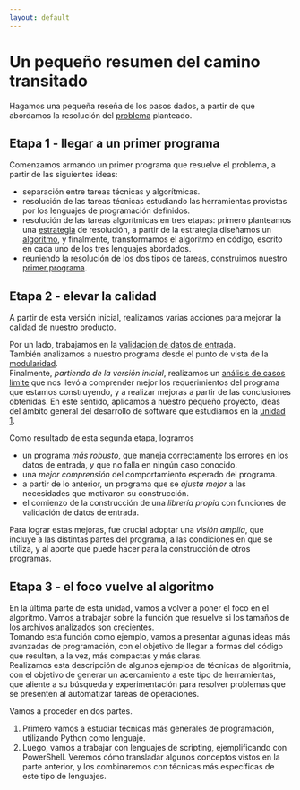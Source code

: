 ```yaml
---
layout: default
---
```


# Un pequeño resumen del camino transitado

Hagamos una pequeña reseña de los pasos dados, a partir de que abordamos la resolución del [problema](../desafio-enunciado.md) planteado.


## Etapa 1 - llegar a un primer programa
Comenzamos armando un primer programa que resuelve el problema, a partir de las siguientes ideas:
- separación entre tareas técnicas y algorítmicas.
- resolución de las tareas técnicas estudiando las herramientas provistas por los lenguajes de programación definidos.
- resolución de las tareas algorítmicas en tres etapas: primero planteamos una [estrategia](../resolvamos/estrategia.md) de resolución, a partir de la estrategia diseñamos un [algoritmo](../resolvamos/algoritmo.md), y finalmente, transformamos el algoritmo en código, escrito en cada uno de los tres lenguajes abordados.
- reuniendo la resolución de los dos tipos de tareas, construimos nuestro [primer programa](../resolvamos/primer-programa.md).


## Etapa 2 - elevar la calidad
A partir de esta versión inicial, realizamos varias acciones para mejorar la calidad de nuestro producto. 

Por un lado, trabajamos en la [validación de datos de entrada](./validacion-datos-entrada.md).  
También analizamos a nuestro programa desde el punto de vista de la [modularidad](../resolvamos/modularidad-primeras-ideas.md).  
Finalmente, _partiendo de la versión inicial_, realizamos un [análisis de casos límite](./casos-limite.md) que nos llevó a comprender mejor los requerimientos del programa que estamos construyendo, y a realizar mejoras a partir de las conclusiones obtenidas. En este sentido, aplicamos a nuestro pequeño proyecto, ideas del ámbito general del desarrollo de software que estudiamos en la [unidad 1](../../programacion-a-desarrollo/programacion-a-desarrollo.index.md).

Como resultado de esta segunda etapa, logramos
- un programa _más robusto_, que maneja correctamente los errores en los datos de entrada, y que no falla en ningún caso conocido.
- una _mejor comprensión_ del comportamiento esperado del programa.
- a partir de lo anterior, un programa que se _ajusta mejor_ a las necesidades que motivaron su construcción.
- el comienzo de la construcción de una _librería propia_ con funciones de validación de datos de entrada.

Para lograr estas mejoras, fue crucial adoptar una _visión amplia_, que incluye a las distintas partes del programa, a las condiciones en que se utiliza, y al aporte que puede hacer para la construcción de otros programas.


## Etapa 3 - el foco vuelve al algoritmo
En la última parte de esta unidad, vamos a volver a poner el foco en el algoritmo. Vamos a trabajar sobre la función que resuelve si los tamaños de los archivos analizados son crecientes.  
Tomando esta función como ejemplo, vamos a presentar algunas ideas más avanzadas de programación, con el objetivo de llegar a formas del código que resulten, a la vez, más compactas y más claras.  
Realizamos esta descripción de algunos ejemplos de técnicas de algoritmia, con el objetivo de generar un acercamiento a este tipo de herramientas, que aliente a su búsqueda y experimentación para resolver problemas que se presenten al automatizar tareas de operaciones. 

Vamos a proceder en dos partes.
1. Primero vamos a estudiar técnicas más generales de programación, utilizando Python como lenguaje.
1. Luego, vamos a trabajar con lenguajes de scripting, ejemplificando con PowerShell. Veremos cómo transladar algunos conceptos vistos en la parte anterior, y los combinaremos con técnicas más específicas de este tipo de lenguajes.




